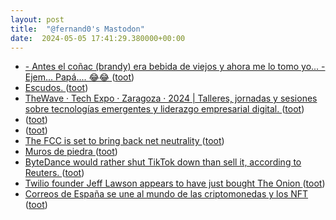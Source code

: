 ```yaml
---
layout: post
title:  "@fernand0's Mastodon"
date:  2024-05-05 17:41:29.380000+00:00
---
```

*  [- Antes el coñac (brandy) era bebida de viejos y ahora me lo tomo yo... - Ejem... Papá.... 😂😂 ](https://mastodon.social/@fernand0/112389710766379473) ([toot](https://mastodon.social/@fernand0/112389710766379473))
*  [Escudos. ](https://avecesunafoto.wordpress.com/2024/05/05/escudos) ([toot](https://mastodon.social/@fernand0/112389678598176131))
*  [TheWave · Tech Expo · Zaragoza · 2024 \| Talleres, jornadas y sesiones sobre tecnologías emergentes y liderazgo empresarial digital. ](https://waveshow.es) ([toot](https://mastodon.social/@fernand0/112389651655926690))
*  [ ](https://mastodon.social/users/fernand0/statuses/112389549872553778/activity) ([toot](https://mastodon.social/users/fernand0/statuses/112389549872553778/activity))
*  [ ](https://mastodon.social/users/fernand0/statuses/112389548653307478/activity) ([toot](https://mastodon.social/users/fernand0/statuses/112389548653307478/activity))
*  [The FCC is set to bring back net neutrality ](https://www.theverge.com/2024/4/24/24139307/fcc-vote-net-neutrality-rules-rosenworcel-teleco) ([toot](https://mastodon.social/@fernand0/112389457500472226))
*  [Muros de piedra ](https://www.flickr.com/photos/fernand0/53684230153) ([toot](https://mastodon.social/@fernand0/112389277509033691))
*  [ByteDance would rather shut TikTok down than sell it, according to Reuters. ](https://www.theverge.com/2024/4/25/24140504/bytedance-would-rather-shut-tiktok-down-than-sell-it-according-to-reuter) ([toot](https://mastodon.social/@fernand0/112389132955826668))
*  [Twilio founder Jeff Lawson appears to have just bought The Onion ](https://www.businessinsider.com/twilio-founder-jeff-lawson-bought-the-onion-2024-) ([toot](https://mastodon.social/@fernand0/112388930062263642))
*  [Correos de España se une al mundo de las criptomonedas y los NFT ](https://es.beincrypto.com/correos-espana-une-mundo-criptomonedas-nft) ([toot](https://mastodon.social/@fernand0/112388188156439340))
